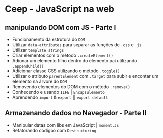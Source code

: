 # Ceep - JavaScript na web

## manipulando DOM com JS - Parte I

 - Funcionamento da estrutura do `DOM`
 - Utilizar `data-attributes` para separar as funções de `.css` e `.js`
 - Utilizar `template strings`
 - Criar elementos com o método `.createElement()`
 - Adionar um elemento filho dentro do elemento pai utilizando `.appendChild()`
 - Adicionar classe CSS utilizando o método `.toggle()`
 - Utilizar o atributo `parentElement` com `.target` para subir e encontar um elemento na árvore do `DOM`
 - Removendo elementos do DOM com o método `.remove()`
 - Conhecendo e usando `IIFE` | `Encapsulemento`
 - Aprendendo `import` & `export` || `export default`

## Armazenando dados no Navegador - Parte II

 - Manipular datas com libs em JavaScript | `moment.Js`
 - Refatorando códigoo com `Destructuring`
 